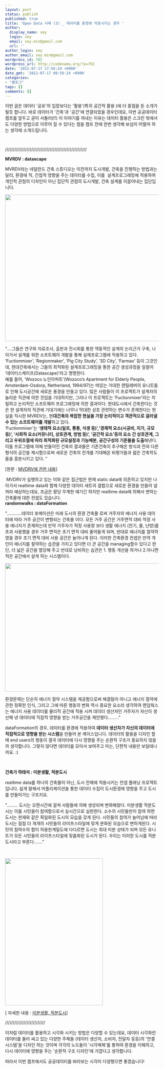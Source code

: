 ```yaml
---
layout: post
status: publish
published: true
title: 'Open Data 사례 (3) _ 데이터를 환경에 적용시키는 경우 '
author:
  display_name: sey
  login: sey
  email: sey.min@gmail.com
  url: ''
author_login: sey
author_email: sey.min@gmail.com
wordpress_id: 702
wordpress_url: http://codenamu.org/?p=702
date: '2012-07-17 17:56:24 +0900'
date_gmt: '2012-07-17 08:56:24 +0900'
categories:
- "블로그"
tags: []
comments: []
---
```

<p>이번 글은 데이터 '공유'의 입장보다는 '활용'(특히 공간적 활용 )에 더 중점을 둔 소개가 될듯 합니다. 바로 데이터가 '건축'과 '공간'에 연결되었을 경우인데요, 이번 공공데이터 캠프를 앞두고 굳이 서둘러(!!) 이 이야기를 꺼내는 이유는 데이터 활용은 스크린 밖에서도 다양한 방법으로 이루어 질 수 있다는 점을 캠프 전에 한번 생각해 보심이 어떨까 하는 생각에 소개드립니다.</p>
<p>&nbsp;</p>
<p>/////////////////////////////////////////////////////</p>
<p><strong>MVRDV : datascape</strong></p>
<p>MVRDV라는 네덜란드 건축 스튜디오는 이전까지 도시개발, 건축을 진행하는 방법과는 달리, 환경에 직, 간접적 영향을 주는 데이터를 수집, 이를  설계프로그래밍에 적용하여 개인적 관점의 디자인이 아닌 집단적 관점의 도시개발, 건축 설계를 이끌어내는 집단입니다.</p>
<p><img class="alignnone" src="http://www.besthousedesign.com/wp-content/uploads/2009/10/amsterdam-apartment-housing-mvrdv.jpg" alt="" width="640" height="480" /></p>
<p>"....그들은 연구와 자료조사, 출판과 전시회를 통한 역동적인 설계의 논리근거 구축, 나아가서 설계를 위한 소프트웨어 개발을 통해 실제프로그램에 적용하고 있다. ‘Fuctionmixer’, ‘Regionmaker’, ‘Pig City Study’, ‘3D City’, ‘Farmax’ 등이 그것인데, 현대건축에서는 그들의 최적화된 설계프로그래밍을 통한 공간 생성과정을 일컬어 ‘데이터스케이프(Datascape)’라고 명명한다.<br />
예를 들어, ‘Wozoco 노인아파트’(Wozoco‘s Apartment for Elderly People, Amsterdam-Osdorp, Netherland, 1994/97)는 떠있는 거대한 캔틸레버의 유니트들로 인해 도시공간에 새로운 풍경을 만들고 있다. 많은 사람들이 이 프로젝트가 설계자의 놀라운 직관에 의한 것임을 기대하지만, 그러나 이 프로젝트는 ‘Fuctionmixer’라는 치밀하고 논리적인 소프트웨어 프로그래밍에 의한 결과이다. 현대도시에서 건축한다는 것은 한 설계자의 직관에 기대기에는 너무나 막대한 상호 관련하는 변수가 존재한다는 현실을 직시한 MVRDV는, 현<strong>대건축의 복잡한 현실을 가장 논리적이고 객관적으로 걸러낼 수 있는 소프트웨어를 개발</strong>하고 있다.<br />
‘Fuctionmixer’는 ‘<strong>생태적 요소(일조, 통풍, 식생 등)’,‘경제적 요소(시공비, 지가, 규모 등)’, ‘사회적 요소(커뮤니티, 상호관계, 방범 등)’, ‘공간적 요소’등의 요소 간 상호관계, 그리고 우위조절에 따라 최적화된 규모설정과 기능배분, 공간구성의 기준들을 도출</strong>해낸다. 이들 프로그램에 의해 만들어진 건축의 결과물은 기존건축이 추구해온 방식과 전혀 다른 형식의 공간을 제시함으로써 새로운 건축의 전개를 기대해온 비평가들과 젊은 건축학도들을 흥분시키고 있다. "</p>
<p>[원문 : <a href="http://blog.naver.com/PostView.nhn?blogId=suede925&amp;logNo=20025115240" target="_blank">MVDRV에 관한 내용</a>]</p>
<div>
<div> MVDRV가 실행하고 있는 이와 같은 접근법은 현재 static data에 의존하고 있지만 나아가서 realtime data와 함께 다양한 데이터 세트의 결합으로 새로운 환경을 만들어 낼꺼라 예상하는데요, 조금은 황당 무계한 얘기긴 하지만 realtime data에 의해서 변하는 건축물에 대한 컨셉도 있습니다.</div>
</div>
<div></div>
<div><strong>randomwalks : dataFormation</strong></div>
<p>"............데이터 포메이션은 미래 도시의 환경 건축물 로써 거주자의 에너지 사용 데이터에 따라 거주 공간이 변형되는 건축물 이다. 모든 거주 공간은 거주면적 대비 적정 사용 에너지가 존재하는데 만약 거주자가 적정 사용량 보다 생활 에너지 (전기, 물, 난방)를 초과 사용했을 경우 거주 면적은 초기 면적 대비 줄어들게 되며, 반대로 에너지를 절약하였을 경우 초기 면적 대비 사용 공간은 늘어나게 된다. 이러한 건축환경 컨셉은 만약 개인이 에너지를 절약하는 습관을 가지고 있다면 더 큰 공간을 managing할수 있다고 판단, 더 넓은 공간을 할당해 주고 반대로 낭비하는 습관은 1. 행동 개선을 하거나 2.아니면 적은 공간에서 살게 하는 시스템이다.</p>
<p><a href="http://codenamu.org/wp-content/uploads/2012/07/randomWalks_page21.jpg"><img class="alignnone  wp-image-704" src="http://codenamu.org/wp-content/uploads/2012/07/randomWalks_page21.jpg" alt="" width="560" height="420" /></a></p>
<p>환경문제는 단순히 에너지 절약 시스템을 제공함으로써 해결됨이 아니고 에너지 절약에 관한 정확한 인식, 그리고 그에 따른 행동의 변화 역시 중요한 요소라 생각하여 랜덤웍스는 에너지 사용 데이터를 물리적 공간에 적용 시켜 데이터 생산자인 거주자가 자신이 생산해 낸 데이터에 직접적 영향을 받는 거주공간을 제안했다........."</p>
<p>dataFormation의 경우, 데이터를 환경에 적용하여 <strong>데이터 생산자가 자신의 데이터에 직접적으로 영향을 받는 시스템</strong>을 만들어 본 케이스입니다. 데이터의 활용을 디자인 할때 end users의 행동이 결국 데이터에 다시 영향을 주는 순환적 구조가 중요하지 않을까 생각합니다. 그렇지 않다면 데이터를 모아서 보여주고 마는, 단편적 내용만 보일테니까요. :)</p>
<p>&nbsp;</p>
<p><strong>건축가 하태석 : 미분생활, 적분도시</strong></p>
<p>realtime data를 하나의 건축물이 아닌, 도시 전체에 적용시키는 컨셉 플래닝 프로젝트입니다. 쉽게 말해서 어플리케이션을 통한 데이터 수집이 도시환경에 영향을 주고 도시를 만들어가는 구조지요.</p>
<p>"......... 도시는 오랜시간에 걸쳐 사람들에 의해 생성되며 변화해왔다. 미분생활 적분도시는 이를 시민들이 참여함으로서 실시간으로 실현한다. 소수의 시민들만이 참여 하면 도시는 현재와 같은 획일화된 도시의 모습을 갖게 된다. 시민들의 참여가 늘어남에 따라 도시는 점점 더 개개의 시민들의 라이프스타일에 맞게 분화된 모습으로 변하게된다. 시민의 참여수의 합이 허용한계밀도에 다다르면 도시는 최대 미분 상태가 되며 모든 유니트가 모든 시민들의 라이프스타일에 맞춤화된 도시가 된다. 우리는 이러한 도시를 적분도시라고 부른다......."</p>
<p>&nbsp;</p>
<p><img class="alignnone" src="http://a1.img.mobypicture.com/cd4eacee23aa4843614018569ec7275f_view.jpg" alt="" width="320" height="481" /></p>
<p>[ 자세한 내용 : <a href="http://janchi.in/?p=3458" target="_blank">미분생활, 적분도시</a>]</p>
<p>//////////////////////////</p>
<p>이처럼 데이터를 활용하고 시각화 시키는 방법은 다양할 수 있는데요, 데이터 시각화란 데이터를 둘러 싸고 있는 다양한 주체들 (데이터 생산자, 소비자, 전달자 등등)의 '연결 시스템'을 디자인 하는 것이며 각각의 노드들이 '시각매체'를 통하여 환경을 이해하고, 다시 데이터에 영향을 주는 '순환적 구조 디자인'에 가깝다고 생각합니다.</p>
<p>따라서 이번 캠프에서도 공공데이터를 바라보는 시각이 다양했으면 좋겠습니다!</p>
<p>&nbsp;</p>
<p>&nbsp;</p>
